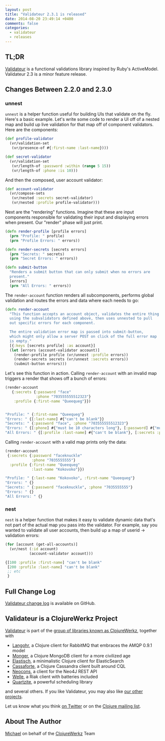 ```yaml
---
layout: post
title: "Validateur 2.3.1 is released"
date: 2014-08-20 23:49:14 +0400
comments: false
categories:
  - validateur
  - releases
---
```


## TL;DR

[Validateur](http://clojurevalidations.info) is a functional validations library inspired by Ruby's ActiveModel.
Validateur 2.3 is a minor feature release.


## Changes Between 2.2.0 and 2.3.0

### unnest

`unnest` is a helper function useful for building UIs that validate on
the fly. Here's a basic example. Let's write some code to render a UI
off of a nested map and build up live validation for that map off of
component validators. Here are the components:

``` clojure
(def profile-validator
  (vr/validation-set
   (vr/presence-of #{:first-name :last-name})))

(def secret-validator
  (vr/validation-set
   (vr/length-of :password :within (range 5 15))
   (vr/length-of :phone :is 10)))
```

And then the composed, user account validator:

``` clojure
(def account-validator
  (vr/compose-sets
   (vr/nested :secrets secret-validator)
   (vr/nested :profile profile-validator)))
```

Next are the "rendering" functions. Imagine that these are input
components responsible for validating their input and displaying
errors when present. Our "render" phase will just print.

``` clojure
(defn render-profile [profile errors]
  (prn "Profile: " profile)
  (prn "Profile Errors: " errors))

(defn render-secrets [secrets errors]
  (prn "Secrets: " secrets)
  (prn "Secret Errors: " errors))

(defn submit-button
  "Renders a submit button that can only submit when no errors are
  present."
  [errors]
  (prn "All Errors: " errors))
```

The `render-account` function renders all subcomponents, performs
global validation and routes the errors and data where each needs to
go:

```clojure
(defn render-account
  "This function accepts an account object, validates the entire thing
  using the subvalidators defined above, then uses unnested to pull
  out specific errors for each component.

  The entire validation error map is passed into submit-button,
  which might only allow a server POST on click of the full error map
  is empty."
  [{:keys [secrets profile] :as account}]
  (let [errors (account-validator account)]
    (render-profile profile (vr/unnest :profile errors))
    (render-secrets secrets (vr/unnest :secrets errors))
    (submit-button errors)))
```

Let's see this function in action. Calling `render-account` with an
invalid map triggers a render that shows off a bunch of errors:

```clojure
(render-account
   {:secrets {:password "face"
              :phone "703555555512323"}
    :profile {:first-name "Queequeg"}})


"Profile: " {:first-name "Queequeg"}
"Errors: " {[:last-name] #{"can't be blank"}}
"Secrets: " {:password "face", :phone "703555555512323"}
"Errors: " {[:phone] #{"must be 10 characters long"}, [:password] #{"must be from 5 to 14 characters long"}}
"All Errors: " {[:profile :last-name] #{"can't be blank"}, [:secrets :phone] #{"must be 10 characters long"}, [:secrets :password] #{"must be from 5 to 14 characters long"}}
```

Calling `render-account` with a valid map prints only the data:

``` clojure
(render-account
 {:secrets {:password "faceknuckle"
            :phone "7035555555"}
  :profile {:first-name "Queequeg"
            :last-name "Kokovoko"}})

"Profile: " {:last-name "Kokovoko", :first-name "Queequeg"}
"Errors: " {}
"Secrets: " {:password "faceknuckle", :phone "7035555555"}
"Errors: " {}
"All Errors: " {}
```

### nest

`nest` is a helper function that makes it easy to validate dynamic
data that's not part of the actual map you pass into the
validator. For example, say you wanted to validate all user accounts,
then build up a map of userid -> validation errors:

``` clojure
(for [account (get-all-accounts)]
  (vr/nest (:id account)
           (account-validator account)))

{[100 :profile :first-name] "can't be blank"
 [200 :profile :last-name] "can't be blank"
 ;; etc
 }
```


## Full Change Log

[Validateur change log](https://github.com/michaelklishin/validateur/blob/master/ChangeLog.md) is available on GitHub.



## Validateur is a ClojureWerkz Project

[Validateur](http://github.com/michaelklishin/validateur) is part of the [group of libraries known as ClojureWerkz](http://clojurewerkz.org), together with

 * [Langohr](http://clojurerabbitmq.info), a Clojure client for RabbitMQ that embraces the AMQP 0.9.1 model
 * [Monger](http://clojuremongodb.info), a Clojure MongoDB client for a more civilized age
 * [Elastisch](http://clojureelasticsearch.info), a minimalistic Clojure client for ElasticSearch
 * [Cassaforte](http://clojurecassandra.info), a Clojure Cassandra client built around CQL
 * [Neocons](http://clojureneo4j.info), a client for the Neo4J REST API
 * [Welle](http://clojureriak.info), a Riak client with batteries included
 * [Quartzite](http://clojurequartz.info), a powerful scheduling library

and several others. If you like Validateur, you may also like [our other projects](http://clojurewerkz.org).

Let us know what you think [on Twitter](http://twitter.com/clojurewerkz) or on the [Clojure mailing list](https://groups.google.com/group/clojure).

## About The Author

[Michael](http://twitter.com/michaelklishin) on behalf of the [ClojureWerkz](http://clojurewerkz.org) Team
